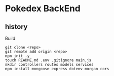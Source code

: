 # Pokedex BackEnd

## history 

Build
```
git clone <repo>
git remote add origin <repo>
npm init -y
touch README.md .env .gitignore main.js
mkdir controllers routes models services
npm install mongoose express dotenv morgan cors 
```
